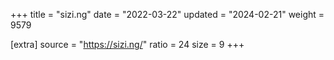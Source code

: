 +++
title = "sizi.ng"
date = "2022-03-22"
updated = "2024-02-21"
weight = 9579

[extra]
source = "https://sizi.ng/"
ratio = 24
size = 9
+++
